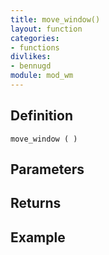 ```yaml
---
title: move_window()
layout: function
categories:
- functions
divlikes:
- bennugd
module: mod_wm
---
```


## Definition

    move_window ( )

## Parameters

## Returns

## Example
